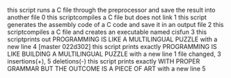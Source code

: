 this script runs a C file through the preprocessor and save the result into another file 0
this scriptcompiles a C file but does not link 1
this script generates the assembly code of a C code and save it in an output file 2
this scriptcompiles a C file and creates an executable named cisfun 3
this scriptprints out PROGRAMMING IS LIKE A MULTILINGUAL PUZZLE with a new line 4
[master 022d302] this script prints exactly PROGRAMMING IS LIKE BUILDING A MULTILINGUAL PUZZLE with a new line
 1 file changed, 3 insertions(+), 5 deletions(-)
this script prints exactly WITH PROPER GRAMMAR BUT THE OUTCOME IS A PIECE OF ART with a new line 5
